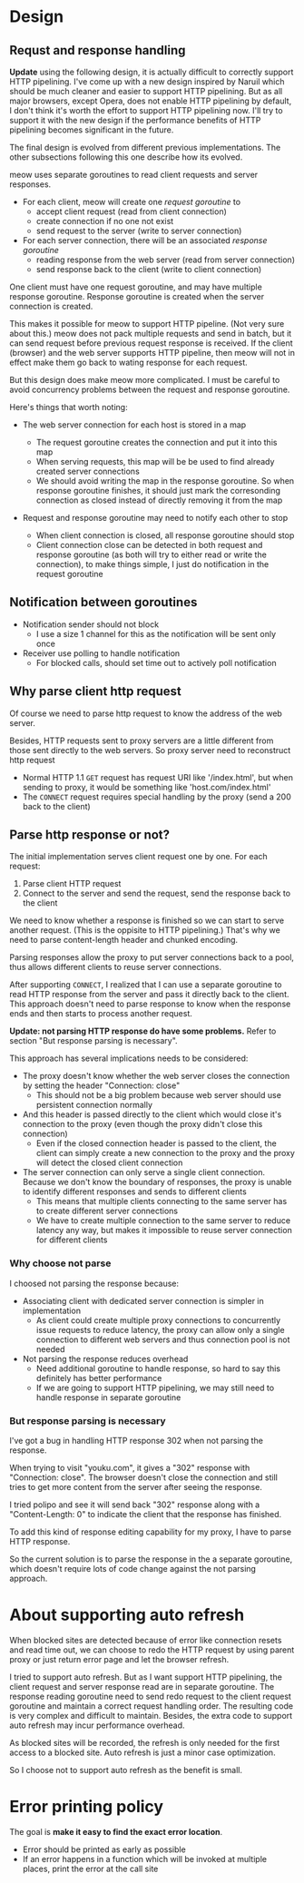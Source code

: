 # Design #

## Requst and response handling ##

**Update** using the following design, it is actually difficult to correctly support HTTP pipelining. I've come up with a new design inspired by Naruil which should be much cleaner and easier to support HTTP pipelining. But as all major browsers, except Opera, does not enable HTTP pipelining by default, I don't think it's worth the effort to support HTTP pipelining now. I'll try to support it with the new design if the performance benefits of HTTP pipelining becomes significant in the future.

The final design is evolved from different previous implementations. The other subsections following this one describe how its evolved.

meow uses separate goroutines to read client requests and server responses.

- For each client, meow will create one *request goroutine* to
  - accept client request (read from client connection)
  - create connection if no one not exist
  - send request to the server (write to server connection)
- For each server connection, there will be an associated *response goroutine*
  - reading response from the web server (read from server connection)
  - send response back to the client (write to client connection)

One client must have one request goroutine, and may have multiple response goroutine. Response goroutine is created when the server connection is created.

This makes it possible for meow to support HTTP pipeline. (Not very sure about this.) meow does not pack multiple requests and send in batch, but it can send request before previous request response is received. If the client (browser) and the web server supports HTTP pipeline, then meow will not in effect make them go back to wating response for each request.

But this design does make meow more complicated. I must be careful to avoid concurrency problems between the request and response goroutine.

Here's things that worth noting:

- The web server connection for each host is stored in a map
  - The request goroutine creates the connection and put it into this map
  - When serving requests, this map will be be used to find already created server connections
  - We should avoid writing the map in the response goroutine. So when response goroutine finishes, it should just mark the corresonding connection as closed instead of directly removing it from the map

- Request and response goroutine may need to notify each other to stop
  - When client connection is closed, all response goroutine should stop
  - Client connection close can be detected in both request and response goroutine (as both will try to either read or write the connection), to make things simple, I just do notification in the request goroutine

## Notification between goroutines

- Notification sender should not block
  - I use a size 1 channel for this as the notification will be sent only once
- Receiver use polling to handle notification
  - For blocked calls, should set time out to actively poll notification

## Why parse client http request ##

Of course we need to parse http request to know the address of the web server.

Besides, HTTP requests sent to proxy servers are a little different from those sent directly to the web servers. So proxy server need to reconstruct http request

- Normal HTTP 1.1 `GET` request has request URI like '/index.html', but when sending to proxy, it would be something like 'host.com/index.html'
- The `CONNECT` request requires special handling by the proxy (send a 200 back to the client)

## Parse http response or not? ##

The initial implementation serves client request one by one. For each request:

1. Parse client HTTP request
2. Connect to the server and send the request, send the response back to the client

We need to know whether a response is finished so we can start to serve another request. (This is the oppisite to HTTP pipelining.) That's why we need to parse content-length header and chunked encoding.

Parsing responses allow the proxy to put server connections back to a pool, thus allows different clients to reuse server connections.

After supporting `CONNECT`, I realized that I can use a separate goroutine to read HTTP response from the server and pass it directly back to the client. This approach doesn't need to parse response to know when the response ends and then starts to process another request.

**Update: not parsing HTTP response do have some problems.** Refer to section "But response parsing is necessary".

This approach has several implications needs to be considered:

- The proxy doesn't know whether the web server closes the connection by setting the header "Connection: close"
  - This should not be a big problem because web server should use persistent connection normally
- And this header is passed directly to the client which would close it's connection to the proxy (even though the proxy didn't close this connection)
  - Even if the closed connection header is passed to the client, the client can simply create a new connection to the proxy and the proxy will detect the closed client connection
- The server connection can only serve a single client connection. Because we don't know the boundary of responses, the proxy is unable to identify different responses and sends to different clients
  - This means that multiple clients connecting to the same server has to create different server connections
  - We have to create multiple connection to the same server to reduce latency any way, but makes it impossible to reuse server connection for different clients

### Why choose not parse ###

I choosed not parsing the response because:

- Associating client with dedicated server connection is simpler in implementation
  - As client could create multiple proxy connections to concurrently issue requests to reduce latency, the proxy can allow only a single connection to different web servers and thus connection pool is not needed
- Not parsing the response reduces overhead
  - Need additional goroutine to handle response, so hard to say this definitely has better performance
  - If we are going to support HTTP pipelining, we may still need to handle response in separate goroutine

### But response parsing is necessary ###

I've got a bug in handling HTTP response 302 when not parsing the response.

When trying to visit "youku.com", it gives a "302" response with "Connection: close". The browser doesn't close the connection and still tries to get more content from the server after seeing the response.

I tried polipo and see it will send back "302" response along with a "Content-Length: 0" to indicate the client that the response has finished.

To add this kind of response editing capability for my proxy, I have to parse HTTP response.

So the current solution is to parse the response in the a separate goroutine, which doesn't require lots of code change against the not parsing approach.

# About supporting auto refresh #

When blocked sites are detected because of error like connection resets and read time out, we can choose to redo the HTTP request by using parent proxy or just return error page and let the browser refresh.

I tried to support auto refresh. But as I want support HTTP pipelining, the client request and server response read are in separate goroutine. The response reading goroutine need to send redo request to the client request goroutine and maintain a correct request handling order. The resulting code is very complex and difficult to maintain. Besides, the extra code to support auto refresh may incur performance overhead.

As blocked sites will be recorded, the refresh is only needed for the first access to a blocked site. Auto refresh is just a minor case optimization.

So I choose not to support auto refresh as the benefit is small.

# Error printing policy #

The goal is **make it easy to find the exact error location**.

- Error should be printed as early as possible
- If an error happens in a function which will be invoked at multiple places, print the error at the call site
